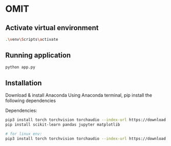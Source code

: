 # OMIT

## Activate virtual environment

```bash
.\venv\Scripts\activate
```

## Running application

```bash
python app.py
```

## Installation

Download & install Anaconda
Using Anaconda terminal, pip install the following dependencies

Dependencies:

```bash
pip3 install torch torchvision torchaudio --index-url https://download.pytorch.org/whl/cu118
pip install scikit-learn pandas jupyter matplotlib

# for linux env:
pip3 install torch torchvision torchaudio --index-url https://download.pytorch.org/whl/cpu

```
